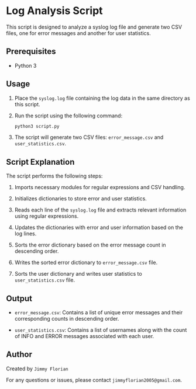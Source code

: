 # Log Analysis Script

This script is designed to analyze a syslog log file and generate two CSV files, one for error messages and another for user statistics.

## Prerequisites

- Python 3

## Usage

1. Place the `syslog.log` file containing the log data in the same directory as this script.

2. Run the script using the following command:

   ```bash
   python3 script.py
3. The script will generate two CSV files: `error_message.csv` and `user_statistics.csv`.

## Script Explanation

The script performs the following steps:

1. Imports necessary modules for regular expressions and CSV handling.

2. Initializes dictionaries to store error and user statistics.

3. Reads each line of the `syslog.log` file and extracts relevant information using regular expressions.

4. Updates the dictionaries with error and user information based on the log lines.

5. Sorts the error dictionary based on the error message count in descending order.

6. Writes the sorted error dictionary to `error_message.csv` file.

7. Sorts the user dictionary and writes user statistics to `user_statistics.csv` file.

## Output

- `error_message.csv`: Contains a list of unique error messages and their corresponding counts in descending order.

- `user_statistics.csv`: Contains a list of usernames along with the count of INFO and ERROR messages associated with each user.

## Author

Created by `Jimmy Florian`

For any questions or issues, please contact `jimmyflorian2005@gmail.com`.

